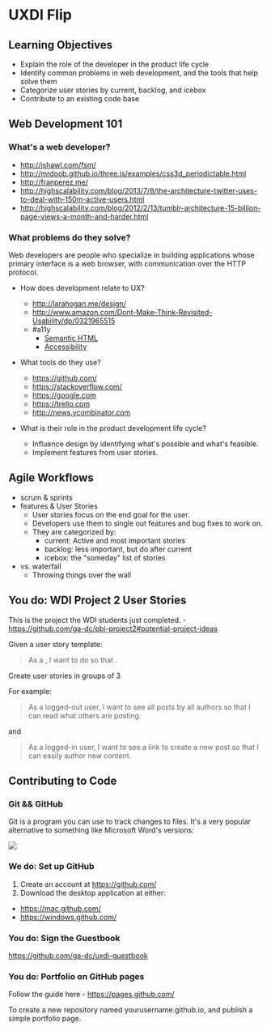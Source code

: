 # UXDI Flip

## Learning Objectives

- Explain the role of the developer in the product life cycle
- Identify common problems in web development, and the tools that help solve them
- Categorize user stories by current, backlog, and icebox
- Contribute to an existing code base

## Web Development 101

### What's a web developer?

- http://jshawl.com/fsm/
- http://mrdoob.github.io/three.js/examples/css3d_periodictable.html 
- http://franperez.me/
- http://highscalability.com/blog/2013/7/8/the-architecture-twitter-uses-to-deal-with-150m-active-users.html
- http://highscalability.com/blog/2012/2/13/tumblr-architecture-15-billion-page-views-a-month-and-harder.html

### What problems do they solve?

Web developers are people who specialize in building applications whose primary interface is a web browser,
with communication over the HTTP protocol.

- How does development relate to UX?
  - http://larahogan.me/design/
  - http://www.amazon.com/Dont-Make-Think-Revisited-Usability/dp/0321965515
  - #a11y
    - [Semantic HTML](http://html5doctor.com/lets-talk-about-semantics/)
    - [Accessibility](https://www.section508.gov/content/learn/laws-and-policies)

- What tools do they use?
  - https://github.com/
  - https://stackoverflow.com/
  - https://google.com
  - https://trello.com
  - http://news.ycombinator.com

- What is their role in the product development life cycle?
  - Influence design by identifying what's possible and what's feasible.
  - Implement features from user stories.

## Agile Workflows

- scrum & sprints
- features & User Stories
  - User stories focus on the end goal for the user.
  - Developers use them to single out features and bug fixes to work on.
  - They are categorized by:
    - current: Active and most important stories
    - backlog: less important, but do after current
    - icebox: the "someday" list of stories
- vs. waterfall
  - Throwing things over the wall

## You do: WDI Project 2 User Stories

This is the project the WDI students just completed. - https://github.com/ga-dc/pbj-project2#potential-project-ideas

Given a user story template:

> As a <type of user>, I want to do <some action> so that <some reason>.

Create user stories in groups of 3

For example:

> As a logged-out user, I want to see all posts by all authors so that I can read what others are posting.

and

> As a logged-in user, I want to see a link to create a new post so that I can easily author new content.

## Contributing to Code

### Git && GitHub

Git is a program you can use to track changes to files. It's a very popular alternative to something
like Microsoft Word's versions:

![](http://blog.spu.edu/sot/files/2011/01/track-changes.jpg)

### We do: Set up GitHub

1. Create an account at https://github.com/
2. Download the desktop application at either:
  - https://mac.github.com/
  - https://windows.github.com/

### You do: Sign the Guestbook

https://github.com/ga-dc/uxdi-guestbook

### You do: Portfolio on GitHub pages

Follow the guide here - https://pages.github.com/

To create a new repository named yourusername.github.io, and publish
a simple portfolio page.


